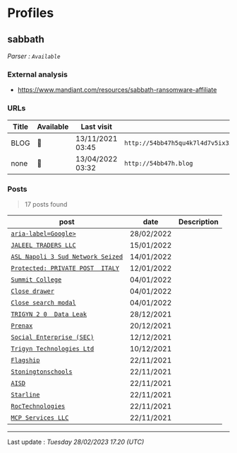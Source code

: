 # Profiles

## **sabbath**


_Parser : `Available`_

### External analysis
- https://www.mandiant.com/resources/sabbath-ransomware-affiliate

### URLs
| Title | Available | Last visit | fqdn | Screenshot 
|---|---|---|---|---|
| BLOG | 🔴 | 13/11/2021 03:45 | `http://54bb47h5qu4k7l4d7v5ix3i6ak6elysn3net4by4ihmvrhu7cvbskoqd.onion` | ❌ | 
| none | 🔴 | 13/04/2022 03:32 | `http://54bb47h.blog` | ❌ | 

### Posts

> 17 posts found

| post | date | Description
|---|---|---|
| [`aria-label=Google>`](https://google.com/search?q=aria-label%3DGoogle%3E) | 28/02/2022 |   |
| [`JALEEL TRADERS LLC`](https://google.com/search?q=JALEEL+TRADERS+LLC) | 15/01/2022 |   |
| [`ASL Napoli 3 Sud Network Seized`](https://google.com/search?q=ASL+Napoli+3+Sud+Network+Seized) | 14/01/2022 |   |
| [`Protected: PRIVATE POST  ITALY`](https://google.com/search?q=Protected%3A+PRIVATE+POST++ITALY) | 12/01/2022 |   |
| [`Summit College`](https://google.com/search?q=Summit+College) | 04/01/2022 |   |
| [`Close drawer`](https://google.com/search?q=Close+drawer) | 04/01/2022 |   |
| [`Close search modal`](https://google.com/search?q=Close+search+modal) | 04/01/2022 |   |
| [`TRIGYN 2 0  Data Leak`](https://google.com/search?q=TRIGYN+2+0+%7C+Data+Leak) | 28/12/2021 |   |
| [`Prenax`](https://google.com/search?q=Prenax) | 20/12/2021 |   |
| [`Social Enterprise (SEC)`](https://google.com/search?q=Social+Enterprise+%28SEC%29) | 12/12/2021 |   |
| [`Trigyn Technologies Ltd`](https://google.com/search?q=Trigyn+Technologies+Ltd) | 10/12/2021 |   |
| [`Flagship`](https://google.com/search?q=Flagship) | 22/11/2021 |   |
| [`Stoningtonschools`](https://google.com/search?q=Stoningtonschools) | 22/11/2021 |   |
| [`AISD`](https://google.com/search?q=AISD) | 22/11/2021 |   |
| [`Starline`](https://google.com/search?q=Starline) | 22/11/2021 |   |
| [`RocTechnologies`](https://google.com/search?q=RocTechnologies) | 22/11/2021 |   |
| [`MCP Services LLC`](https://google.com/search?q=MCP+Services+LLC) | 22/11/2021 |   |

 --- 


Last update : _Tuesday 28/02/2023 17.20 (UTC)_
